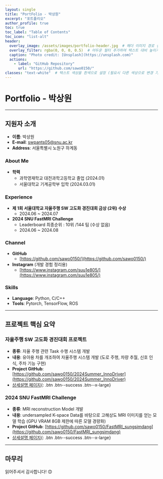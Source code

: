 ```yaml
---
layout: single
title: "PortFolio - 박상원"
excerpt: "포트폴리오"
author_profile: true
toc: true
toc_label: "Table of Contents"
toc_icon: "list-alt"
header:
  overlay_image: /assets/images/portfolio-header.jpg  # 헤더 이미지 경로 설정
  overlay_filter: rgba(0, 0, 0, 0.5)  # 어두운 필터 추가하여 텍스트 대비 높이기
  caption: "Photo credit: [Unsplash](https://unsplash.com)"
  actions:
    - label: "GitHub Repository"
      url: "https://github.com/sawo0150/"
classes: "text-white"  # 텍스트 색상을 흰색으로 설정 (필요시 다른 색상으로 변경 가능)
---
```


# Portfolio - 박상원

---

## 지원자 소개

- **이름**: 박상원
- **E-mail**: swpants05@snu.ac.kr
- **Address**: 서울특별시 노원구 하계동

### About Me
- **학력**  
  - 과학영재학교 대전과학고등학교 졸업 (2024.01)
  - 서울대학교 기계공학부 입학 (2024.03.01)

### Experience
- **제 1회 서울대학교 자율주행 SW 고도화 경진대회 금상 (2위) 수상**  
  - 2024.06 ~ 2024.07
- **2024 SNU FastMRI Challenge**  
  - Leaderboard 최종순위 : 10위 /144 팀 (수상 없음)  
  - 2024.06 ~ 2024.08

### Channel
- **GitHub**  
  - [https://github.com/sawo0150/](https://github.com/sawo0150/)
- **Instagram** (개발 경험 정리용)  
  - [https://www.instagram.com/suu1e805/](https://www.instagram.com/suu1e805/)

### Skills
- **Language**: Python, C/C++
- **Tools**: Pytorch, TensorFlow, ROS

---

## 프로젝트 핵심 요약

### 자율주행 SW 고도화 경진대회 프로젝트
- **종류**: 자율 주행 관련 Task 수행 시스템 개발
- **내용**: 유아용 차를 개조하여 자율주행 시스템 개발 (도로 주행, 차량 추월, 신호 인식, 주차 기능 구현)
- **Project GitHub**: [https://github.com/sawo0150/2024Summer_InnoDriver](https://github.com/sawo0150/2024Summer_InnoDriver)
- [상세설명 페이지](../innoDriver_SNU2024FMTC_contest_portfolio){: .btn .btn--success .btn--x-large}

### 2024 SNU FastMRI Challenge
- **종류**: MRI reconstruction Model 개발
- **내용**: undersampled K-space Data를 바탕으로 고해상도 MRI 이미지를 얻는 모델 학습 (GPU VRAM 8GB 제한에 따른 모델 경량화)
- **Project GitHub**: [https://github.com/sawo0150/FastMRI_sungsimdang](https://github.com/sawo0150/FastMRI_sungsimdang)
- [상세설명 페이지](../2024fastMRI_challenge_portfolio){: .btn .btn--success .btn--x-large}

---

## 마무리

읽어주셔서 감사합니다! 😊
